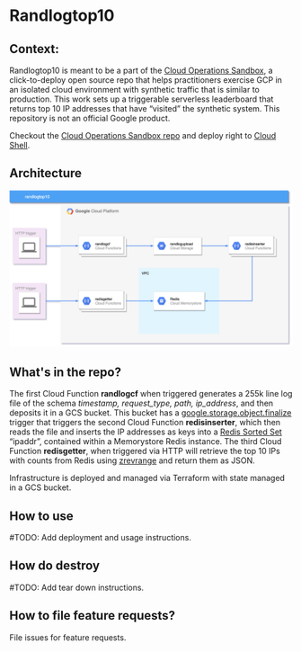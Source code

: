 # Randlogtop10

## Context:
Randlogtop10 is meant to be a part of the [Cloud Operations Sandbox](https://cloud.google.com/blog/products/operations/on-the-road-to-sre-with-cloud-operations-sandbox), a click-to-deploy open source repo that helps practitioners exercise GCP in an isolated cloud environment with synthetic traffic that is similar to production. This work sets up a triggerable serverless leaderboard that returns top 10 IP addresses that have “visited” the synthetic system. This repository is not an official Google product.

Checkout the [Cloud Operations Sandbox repo](https://github.com/GoogleCloudPlatform/cloud-ops-sandbox) and deploy right to [Cloud Shell](https://cloud-ops-sandbox.dev/).

## Architecture
![](img/randlogtop10-arch.png)


## What's in the repo?
The first Cloud Function **randlogcf** when triggered generates a 255k line log file of the schema *timestamp, request_type, path, ip_address*, and then deposits it in a GCS bucket. This bucket has a [google.storage.object.finalize](https://cloud.google.com/functions/docs/calling/storage#object_finalize) trigger that triggers the second Cloud Function **redisinserter**, which then reads the file and inserts the IP addresses as keys into a [Redis Sorted Set](https://redislabs.com/ebook/part-2-core-concepts/chapter-3-commands-in-redis/3-5-sorted-sets/) “ipaddr”, contained within a Memorystore Redis instance. The third Cloud Function **redisgetter**, when triggered via HTTP will retrieve the top 10 IPs with counts from Redis using [zrevrange](https://redis.io/commands/zrevrange) and return them as JSON.

Infrastructure is deployed and managed via Terraform with state managed in a GCS bucket.

## How to use
#TODO: Add deployment and usage instructions.

## How do destroy
#TODO: Add tear down instructions.

## How to file feature requests?
File issues for feature requests.
